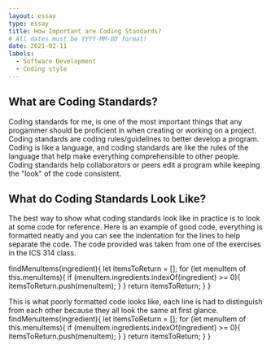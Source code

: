 ```yaml
---
layout: essay
type: essay
title: How Important are Coding Standards?
# All dates must be YYYY-MM-DD format!
date: 2021-02-11
labels:
  - Software Development
  - Coding style
---
```


## What are Coding Standards?
Coding standards for me, is one of the most important things that any progammer should be proficient in when creating or working on a project. Coding standards are coding rules/guidelines to better develop a program. Coding is like a language, and coding standards are like the rules of the language that help make everything comprehensible to other people. Coding standards help collaborators or peers edit a program while keeping the "look" of the code consistent. 

## What do Coding Standards Look Like?
The best way to show what coding standards look like in practice is to look at some code for reference.
Here is an example of good code, everything is formatted neatly and you can see the indentation for the lines to help separate the code. The code provided was taken from one of the exercises in the ICS 314 class.
  
  findMenuItems(ingredient){
  	let itemsToReturn = [];
    	for (let menuItem of this.menuItems){
				if (menuItem.ingredients.indexOf(ingredient) >= 0){
        		itemsToReturn.push(menuItem);
        }
      }
      return itemsToReturn;
  	} 
	}

This is what poorly formatted code looks like, each line is had to distinguish from each other because they all look the same at first glance.
   findMenuItems(ingredient){
   let itemsToReturn = [];
   for (let menuItem of this.menuItems){
	 if (menuItem.ingredients.indexOf(ingredient) >= 0){
   itemsToReturn.push(menuItem);
   }
   }
   return itemsToReturn;
   } 
	 }
